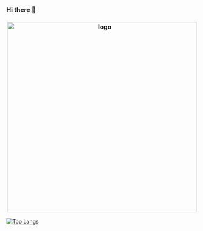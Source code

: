 ### Hi there 👋

<h3 align="center"><img src="https://i.imgur.com/szrwkQH.png" alt="logo" height="500px"></h3>

[![Top Langs](https://github-readme-stats.vercel.app/api/top-langs/?username=kimlulz&layout=compact&theme=tokyonight)](https://github.com/anuraghazra/github-readme-stats)
